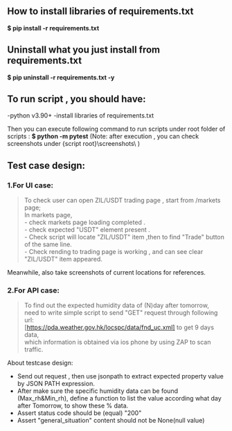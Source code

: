 ## How to install libraries of requirements.txt
**$ pip install -r requirements.txt**

## Uninstall what you just install from requirements.txt
**$ pip uninstall -r requirements.txt -y**

## To run script , you should have: 
  -python v3.90+
  -install libraries of requirements.txt

Then you can execute following command to run scripts under root folder of scripts :
**$ python -m pytest**
(Note: after execution , you can check screenshots under {script root}\screenshots\ )


## Test case design:
### 1.For UI case:
> To check user can open ZIL/USDT trading page , start from /markets page;  
    In markets page,  
    - check markets page loading completed .  
    - check expected "USDT" element present .  
    - Check script will locate "ZIL/USDT" item ,then to find "Trade" button of the same line.  
    - Check rending to trading page is working , and can see clear "ZIL/USDT" item appeared.  
    
Meanwhile, also take screenshots of current locations for references.


### 2.For API case:
> To find out the expected humidity data of  (N)day after tomorrow,  
    need to write simple script to send "GET" request through following url:  
    [https://pda.weather.gov.hk/locspc/data/fnd_uc.xml] to get 9 days data,  
    which information is obtained via ios phone by using ZAP to scan traffic.  
    
About testcase design:
   - Send out request , then use jsonpath to extract expected property value by JSON PATH expression.
   - After make sure the specific humidity data can be found (Max_rh&Min_rh), define a function to list the value according what day after Tomorrow, to show these % data. 
   - Assert status code should be (equal) "200"  
   - Assert "general_situation" content should not be None(null value)  



    
